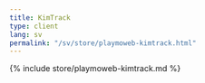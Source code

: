 ```yaml
---
title: KimTrack
type: client
lang: sv
permalink: "/sv/store/playmoweb-kimtrack.html"
---
```


{% include store/playmoweb-kimtrack.md %}
